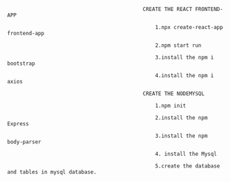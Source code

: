                                                 CREATE THE REACT FRONTEND-APP 
                                                 
                                                    1.npx create-react-app frontend-app
                             
                                                    2.npm start run
                             
                                                    3.install the npm i bootstrap
                             
                                                    4.install the npm i axios

                                                CREATE THE NODEMYSQL 

                                                    1.npm init
                                                   
                                                    2.install the npm Express
                                                   
                                                    3.install the npm body-parser
                                                   
                                                    4. install the Mysql
                                                   
                                                    5.create the database and tables in mysql database.
